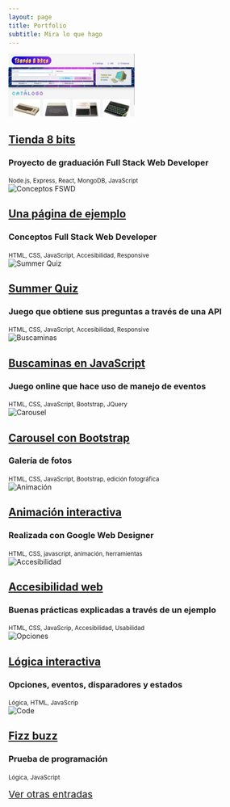 ```yaml
---
layout: page
title: Portfolio
subtitle: Mira lo que hago
---
```

<div class="text-center">

<article class="post-preview">
<img class="shadow-sm mb-2" src="https://raw.githubusercontent.com/JavGuerra/final-fswd/main/frontend/public/assets/img/banner.png" alt="Tienda 8 bits" width="250"/>
<h2 class="post-title"><a href="{% post_url 2022-11-18-proyecto-final-bootcamp %}">Tienda 8 bits</a></h2>
<h3 class="post-subtitle">Proyecto de graduación Full Stack Web Developer</h3>
<small>Node.js, Express, React, MongoDB, JavaScript</small>
</article>

<article class="post-preview">
<img class="shadow-sm mb-2" src="https://javguerra.github.io/ramp-up-fswd/img/banner.jpg" alt="Conceptos FSWD" width="250"/>
<h2 class="post-title"><a href="{% post_url 2022-04-23-pagina-de-ejemplo %}">Una página de ejemplo</a></h2>
<h3 class="post-subtitle">Conceptos Full Stack Web Developer</h3>
<small>HTML, CSS, JavaScript, Accesibilidad, Responsive</small>
</article>

<article class="post-preview">
<img class="shadow-sm mb-2" src="https://javguerra.github.io/javascript-fswd/assets/img/banner.png" alt="Summer Quiz" width="250"/>
<h2 class="post-title"><a href="{% post_url 2022-06-21-summer-quiz %}">Summer Quiz</a></h2>
<h3 class="post-subtitle">Juego que obtiene sus preguntas a través de una API</h3>
<small>HTML, CSS, JavaScript, Accesibilidad, Responsive</small>
</article>


<article class="post-preview">
<img class="shadow-sm mb-2" src="{%  link assets/img/buscaminas.png %}" alt="Buscaminas" width="250"/>
<h2 class="post-title"><a href="{% post_url 2022-04-28-buscaminas %}">Buscaminas en JavaScript</a></h2>
<h3 class="post-subtitle">Juego online que hace uso de manejo de eventos</h3>
<small>HTML, CSS, JavaScript, Bootstrap, JQuery</small> 
</article>

<article class="post-preview">
<img class="shadow-sm mb-2" src="https://badared.com/javguerra/daw/galeria/foto.jpg" alt="Carousel" width="250"/>
<h2 class="post-title"><a href="{% post_url 2022-04-29-galeria-carousel %}">Carousel con Bootstrap</a></h2>
<h3 class="post-subtitle">Galería de fotos</h3>
<small>HTML, CSS, JavaScript, Bootstrap, edición fotográfica</small>
</article>

<article class="post-preview">
<img class="shadow-sm mb-2" src="{%  link assets/img/cronometro.png %}" alt="Animación" width="250"/>
<h2 class="post-title"><a href="{% post_url 2022-05-14-animacion %}">Animación interactiva</a></h2>
<h3 class="post-subtitle">Realizada con Google Web Designer</h3>
<small>HTML, CSS, javascript, animación, herramientas</small>
</article>

<article class="post-preview">
<img class="shadow-sm mb-2" src="{%  link assets/img/accessibility.png %}" alt="Accesibilidad" width="250"/>
<h2 class="post-title"><a href="{% post_url 2022-05-08-accesibilidad %}">Accesibilidad web</a></h2>
<h3 class="post-subtitle">Buenas prácticas explicadas a través de un ejemplo</h3>
<small>HTML, CSS, JavaScrip, Accesibilidad, Usabilidad</small>
</article>

<article class="post-preview">
<img class="shadow-sm mb-2" src="{%  link assets/img/opciones.png %}" alt="Opciones" width="250"/>
<h2 class="post-title"><a href="{% post_url 2022-04-30-logica-interactiva %}">Lógica interactiva</a></h2>
<h3 class="post-subtitle">Opciones, eventos, disparadores y estados</h3>
<small>Lógica, HTML, JavaScrip</small>
</article>

<article class="post-preview">
<img class="shadow-sm mb-2" src="{%  link assets/img/code.png %}" alt="Code" width="250"/>
<h2 class="post-title"><a href="{% post_url 2022-04-22-fizzbuzz %}">Fizz buzz</a></h2>
<h3 class="post-subtitle">Prueba de programación</h3>
<small>Lógica, JavaScript</small>
</article>

<a href="{% link index.html %}" class="mt-5 btn btn-info text-uppercase"
style="font-family:font-family:'Open Sans', 'Helvetica Neue', Helvetica, Arial, sans-serif;font-size: 1.2rem;">Ver otras entradas</a>

</div>


